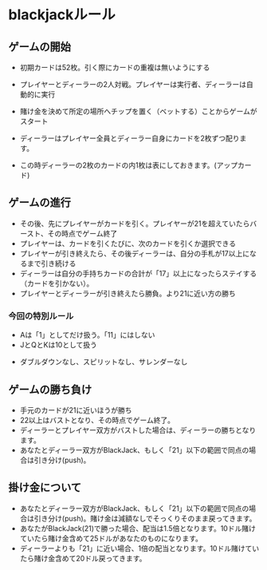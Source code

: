 # blackjackルール

## ゲームの開始
 * 初期カードは52枚。引く際にカードの重複は無いようにする
 - プレイヤーとディーラーの2人対戦。プレイヤーは実行者、ディーラーは自動的に実行

 - 賭け金を決めて所定の場所へチップを置く（ベットする）ことからゲームがスタート
 * ディーラーはプレイヤー全員とディーラー自身にカードを2枚ずつ配ります。
 - この時ディーラーの2枚のカードの内1枚は表にしておきます。(アップカード)

## ゲームの進行

 - その後、先にプレイヤーがカードを引く。プレイヤーが21を超えていたらバースト、その時点でゲーム終了
 - プレイヤーは、カードを引くたびに、次のカードを引くか選択できる
 - プレイヤーが引き終えたら、その後ディーラーは、自分の手札が17以上になるまで引き続ける
 - ディーラーは自分の手持ちカードの合計が「17」以上になったらステイする（カードを引かない）。
 - プレイヤーとディーラーが引き終えたら勝負。より21に近い方の勝ち

### 今回の特別ルール
 * Aは「1」としてだけ扱う。「11」にはしない
 * JとQとKは10として扱う
 - ダブルダウンなし、スピリットなし、サレンダーなし

## ゲームの勝ち負け
 - 手元のカードが21に近いほうが勝ち
 - 22以上はバストとなり、その時点でゲーム終了。
 - ディーラーとプレイヤー双方がバストした場合は、ディーラーの勝ちとなります。
 - あなたとディーラー双方がBlackJack、もしく「21」以下の範囲で同点の場合は引き分け(push)。

## 掛け金について

 - あなたとディーラー双方がBlackJack、もしく「21」以下の範囲で同点の場合は引き分け(push)。賭け金は減額なしでそっくりそのまま戻ってきます。
 - あなたがBlackJack(21)で勝った場合、配当は1.5倍となります。10ドル賭けていたら賭け金含めて25ドルがあなたのものになります。
 - ディーラーよりも「21」に近い場合、1倍の配当となります。10ドル賭けていたら賭け金含めて20ドル戻ってきます。

